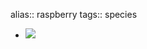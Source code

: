 alias:: raspberry
tags:: species

- ![](https://peach-geographical-bat-397.mypinata.cloud/ipfs/QmY7EKVvvEi86ADNpLH9n2m9X1uVfuhwPsecGWzHq9we7k)